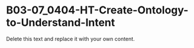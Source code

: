

# B03-07_0404-HT-Create-Ontology-to-Understand-Intent

Delete this text and replace it with your own content.
